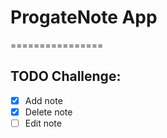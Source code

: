 # ProgateNote App

================

## TODO Challenge:

- [x] Add note
- [x] Delete note
- [ ] Edit note
